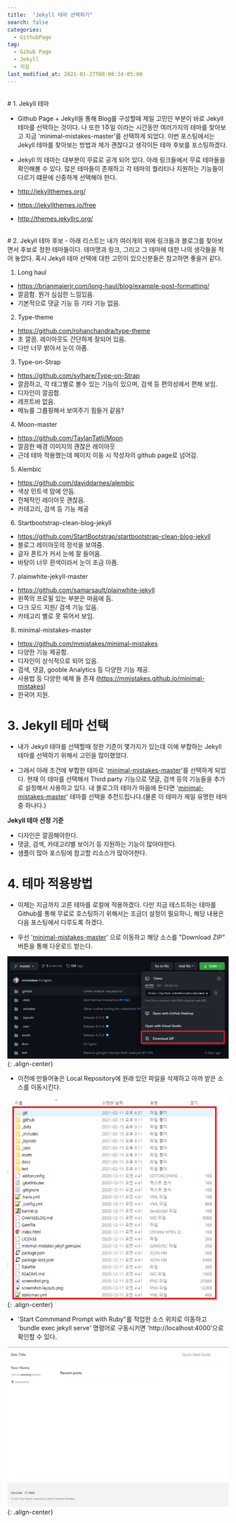 ```yaml
---
title:  "Jekyll 테마 선택하기"
search: false
categories:
  - GithubPage
tag:
  - Gihub Page
  - Jekyll
  - 지킬
last_modified_at: 2021-01-27T08:00:34-05:00
---
```


<br/>
# 1. Jekyll 테마

  * Github Page + Jekyll을 통해 Blog를 구성할때 제일 고민인 부분이 바로 Jekyll 테마를 선택하는 것이다. 나 또한 1주일 이라는 시간동안 여러가지의 테마를 찾아보고 지금 'minimal-mistakes-master'를 선택하게 되었다. 이번 포스팅에서는 Jekyll 테마를 찾아보는 방법과 제가 괜찮다고 생각이든 테마 후보를 포스팅하겠다.

  * Jekyll 의 테마는 대부분이 무료로 공개 되어 있다. 아래 링크들에서 무료 테마들을 확인해볼 수 있다. 많은 테마들이 존재하고 각 테마의 퀄리티나 지원하는 기능들이 다르기 떄문에 신중하게 선택해야 한다.

  * <a href="http://jekyllthemes.org/" target="_blank">http://jekyllthemes.org/</a>
  * <a href="https://jekyllthemes.io/free" target="_blank">https://jekyllthemes.io/free</a>
  * <a href="http://themes.jekyllrc.org/" target="_blank">http://themes.jekyllrc.org/</a>



<br/>
# 2. Jekyll 테마 후보
  - 아래 리스트는 내가 여러개의 위에 링크들과 블로그를 찾아보면서 후보로 정한 테마들이다. 테마명과 링크, 그리고 그 테마에 대한 나의 생각들을 적어 놓았다. 혹시 Jekyll 테마 선택에 대한 고민이 있으신분들은 참고하면 좋을거 같다.

1. Long haul
  - <a href="https://brianmaierjr.com/long-haul/blog/example-post-formatting/" target="_blank">https://brianmaierjr.com/long-haul/blog/example-post-formatting/</a>
  - 깔끔함. 뭔가 심심한 느낌있음.
  - 기본적으로 댓글 기능 등 기타 기능 없음.


2. Type-theme
  - <a href="https://github.com/rohanchandra/type-theme" target="_blank">https://github.com/rohanchandra/type-theme</a>
  - 초 깔끔. 레이아웃도 간단하게 잘되어 있음.
  - 다만 너무 밝아서 눈이 아픔.


3. Type-on-Strap
  - <a href="https://github.com/sylhare/Type-on-Strap" target="_blank">https://github.com/sylhare/Type-on-Strap</a>
  - 깔끔하고, 각 태그별로 볼수 있는 기능이 있으며, 검색 등 편의성에서 편해 보임.
  - 디자인이 깔끔함.
  - 레프트바 없음.
  - 메뉴를 그룹핑해서 보여주기 힘들거 같음?


4. Moon-master
  - <a href="https://github.com/TaylanTatli/Moon" target="_blank">https://github.com/TaylanTatli/Moon</a>
  - 깔끔한 배경 이미지의 괜찮은 레이아웃
  - 근데 테마 적용했는데 페이지 이동 시 작성자의 github page로 넘어감.


5. Alembic
  - <a href="https://github.com/daviddarnes/alembic" target="_blank">https://github.com/daviddarnes/alembic</a>
  - 색상 민트색 맘에 안듬.
  - 전체적인 레이아웃 괜찮음.
  - 카테고리, 검색 등 기능 제공


6. Startbootstrap-clean-blog-jekyll
  - <a href="https://github.com/StartBootstrap/startbootstrap-clean-blog-jekyll" target="_blank">https://github.com/StartBootstrap/startbootstrap-clean-blog-jekyll</a>
  - 블로그 레이아웃의 정석을 보여줌.
  - 글자 폰트가 커서 눈에 잘 들어옴.
  - 바탕이 너무 흰색이라서 눈이 조금 아픔.


7. plainwhite-jekyll-master
  - <a href="https://github.com/samarsault/plainwhite-jekyll" target="_blank">https://github.com/samarsault/plainwhite-jekyll</a>
  - 왼쪽의 프로필 있는 부분은 마음에 듬.
  - 다크 모드 지원/ 검색 기능 있음.
  - 카테고리 별로 못 묶어서 보임.


8. minimal-mistakes-master
  - <a href="https://github.com/mmistakes/minimal-mistakes" target="_blank">https://github.com/mmistakes/minimal-mistakes</a>
  - 다양한 기능 제공함.
  - 디자인이 상식적으로 되어 있음.
  - 검색, 댓글, gooble Analytics 등 다양한 기능 제공.
  - 사용법 등 다양한 예제 들 존재 (<a href="https://mmistakes.github.io/minimal-mistakes" target="_blank">https://mmistakes.github.io/minimal-mistakes</a>)
  - 한국어 지원.


# 3. Jekyll 테마 선택
  * 내가 Jekyll 테마를 선택할때 정한 기준이 몇가지가 있는데 이에 부합하는 Jekyll 테마를 선택하기 위해서 고민을 많이했었다.

  * 그래서 아래 조건에 부합한 테마로 '<a href="https://github.com/mmistakes/minimal-mistakes" target="_blank">minimal-mistakes-master</a>'를 선택하게 되었다. 현재 이 테마를 선택해서 Third party 기능으로 댓글, 검색 등의 기능들을 추가로 설정해서 사용하고 있다. 내 블로그의 테마가 마음에 든다면 '<a href="https://github.com/mmistakes/minimal-mistakes" target="_blank">minimal-mistakes-master</a>' 테마를 선택을 추천드립니다.(물론 이 테마가 제일 유명한 테마 중 하나다.)


  **Jekyll 테마 선정 기준**
  - 디자인은 깔끔해야한다.
  - 댓글, 검색, 카테고리별 보이기 등 지원하는 기능이 많아야한다.
  - 샘플이 많아 포스팅에 참고할 리소스가 많아야한다.


# 4. 테마 적용방법
  - 이제는 지금까지 고른 테마를 로컬에 적용하겠다. 다만 지금 테스트하는 테마를 Github를 통해 무료로 호스팅하기 위해서는 조금더 설정이 필요하니, 해당 내용은 다음 포스팅에서 다루도록 하겠다.


  - 우선 '<a href="https://github.com/mmistakes/minimal-mistakes" target="_blank">minimal-mistakes-master</a>' 으로 이동하고 해당 소스를 "Download ZIP" 버튼을 통해 다운로드 받는다.

  ![image-center](/assets/images/2021-02-13-jekyll-theme-zip-download.png){: .align-center}

  - 이전에 만들어놓은 Local Repository에 원래 있던 파일을 삭제하고 아까 받은 소스를 이동시킨다.

  ![image-center](/assets/images/2021-02-13-jekyll-theme-unzip.png){: .align-center}

  - 'Start Commmand Prompt with Ruby"를 작업한 소스 위치로 이동하고 'bundle exec jekyll serve' 명령어로 구동시키면 'http://localhost:4000'으로 확인할 수 있다.

  ![image-center](/assets/images/2021-02-13-jekyll-theme-local.png){: .align-center}
